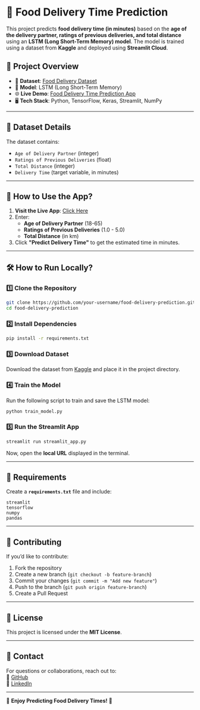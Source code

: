 # 🚀 Food Delivery Time Prediction

This project predicts **food delivery time (in minutes)** based on the **age of the delivery partner, ratings of previous deliveries, and total distance** using an **LSTM (Long Short-Term Memory) model**. The model is trained using a dataset from **Kaggle** and deployed using **Streamlit Cloud**.

## 📌 Project Overview
- 💊 **Dataset**: [Food Delivery Dataset](https://www.kaggle.com/datasets/gauravmalik26/food-delivery-dataset?select=train.csv)  
- 🧠 **Model**: LSTM (Long Short-Term Memory)  
- 🌐 **Live Demo**: [Food Delivery Time Prediction App](https://fooddeliverytime-cxrqljvinteekh44c7aemo.streamlit.app/)  
- 🖥️ **Tech Stack**: Python, TensorFlow, Keras, Streamlit, NumPy  

---

## 📂 Dataset Details
The dataset contains:
- `Age of Delivery Partner` (integer)  
- `Ratings of Previous Deliveries` (float)  
- `Total Distance` (integer)  
- `Delivery Time` (target variable, in minutes)  

---

## 🚀 How to Use the App?
1. **Visit the Live App**: [Click Here](https://fooddeliverytime-cxrqljvinteekh44c7aemo.streamlit.app/)  
2. Enter:
   - **Age of Delivery Partner** (18-65)
   - **Ratings of Previous Deliveries** (1.0 - 5.0)
   - **Total Distance** (in km)  
3. Click **"Predict Delivery Time"** to get the estimated time in minutes.  

---

## 🛠 How to Run Locally?
### 1️⃣ Clone the Repository
```sh
git clone https://github.com/your-username/food-delivery-prediction.git
cd food-delivery-prediction
```

### 2️⃣ Install Dependencies
```sh
pip install -r requirements.txt
```

### 3️⃣ Download Dataset
Download the dataset from [Kaggle](https://www.kaggle.com/datasets/gauravmalik26/food-delivery-dataset?select=train.csv) and place it in the project directory.

### 4️⃣ Train the Model
Run the following script to train and save the LSTM model:
```sh
python train_model.py
```

### 5️⃣ Run the Streamlit App
```sh
streamlit run streamlit_app.py
```
Now, open the **local URL** displayed in the terminal.

---


## 📄 Requirements
Create a **`requirements.txt`** file and include:
```
streamlit
tensorflow
numpy
pandas
```

---


## 🤝 Contributing
If you’d like to contribute:
1. Fork the repository  
2. Create a new branch (`git checkout -b feature-branch`)  
3. Commit your changes (`git commit -m "Add new feature"`)  
4. Push to the branch (`git push origin feature-branch`)  
5. Create a Pull Request  

---

## 🐝 License
This project is licensed under the **MIT License**.

---

## 📧 Contact
For questions or collaborations, reach out to:    
🔗 [GitHub](https://github.com/knight22-21)  
🔗 [LinkedIn](https://www.linkedin.com/in/krishna-tyagi-/)  

---
🚀 **Enjoy Predicting Food Delivery Times!** 🎯
